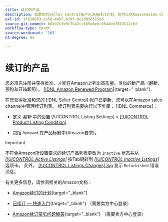 ```yaml
---
title: 续订的产品
description: 如果您的Seller Central帐户已注册续订计划，则可以在AmazonSales Channel中管理续订的列表。
exl-id: 1f828893-ca56-4457-bf8f-8e2d056515e8
source-git-commit: b63e2cfb9c7ba7cc169a6eec954abe782d112c6f
workflow-type: tm+mt
source-wordcount: '163'
ht-degree: 0%

---
```


# 续订的产品

您必须先注册并获得批准，才能在Amazon上列出高质量、类似的新产品（翻新、预购和开箱即用）。 [[!DNL Amazon Renewed Program]](https://sell.amazon.com/programs/renewed.html){target="_blank"}.

在您获得批准和您的 [!DNL Seller Central] 帐户已更新，您可以在Amazon sales channel中管理续订列表。 续订列表需要执行以下步骤： [!DNL Commerce]：

- 定义 _翻新_ 中的设置 [!UICONTROL Listing Settings] > [[!UICONTROL Product Listing Condition]](./product-listing-condition.md).

- 包括 `Renewed` 在产品标题中(Amazon要求)。

>[!IMPORTANT]
>
>不符合Amazon所设置要求的续订产品列表更改为 `Inactive` 状态并从 *[[!UICONTROL Active Listings]](./active-listings.md)* 按Tab键转到 *[[!UICONTROL Inactive Listings]](./inactive-listings.md)* 选项卡。 此外， [[!UICONTROL Listings Changes] log](./listing-changes-log.md) 显示 `Refurbished` 错误消息。

有关更多信息，请参阅相关的Amazon文档：

- [Amazon续订的计划](https://sell.amazon.com/programs/renewed.html){target="_blank"}

- [已续订 — 快速入门](https://sellercentral.amazon.com/gp/help/help.html/?itemID=201648580){target="_blank"} （需要卖方中心登录）

- [Amazon续订常见问题解答](https://sellercentral.amazon.com/gp/help/help.html?itemID=202190060){target="_blank"} （需要卖方中心登录）
